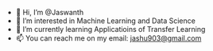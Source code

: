 - 👋 Hi, I’m @Jaswanth
- 👀 I’m interested in Machine Learning and Data Science
- 🌱 I’m currently learning Applicatioins of Transfer Learning
- 📫 You can reach me on my email: jashu903@gmail.com

<!---
Jaswanth-A/Jaswanth-A is a ✨ special ✨ repository because its `README.md` (this file) appears on your GitHub profile.
You can click the Preview link to take a look at your changes.
--->
